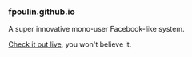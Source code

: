 ### fpoulin.github.io

A super innovative mono-user Facebook-like system.

[Check it out live](http://fpoulin.github.io), you won't believe it.
